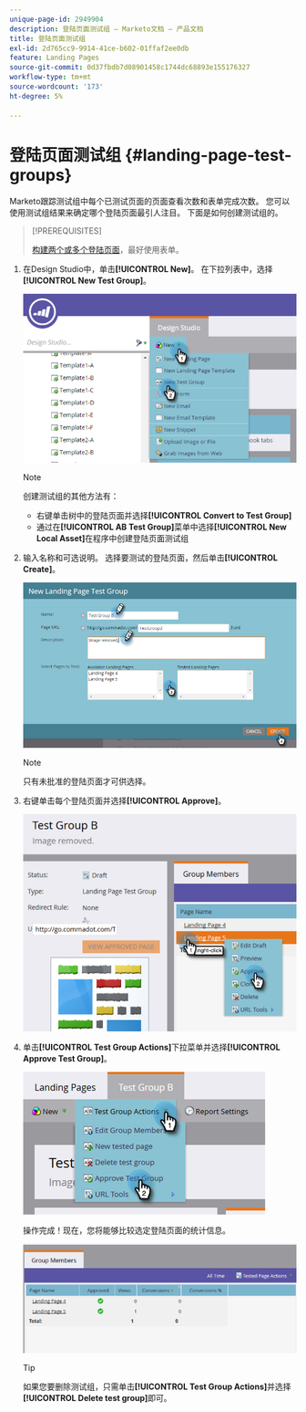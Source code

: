 ```yaml
---
unique-page-id: 2949904
description: 登陆页面测试组 — Marketo文档 — 产品文档
title: 登陆页面测试组
exl-id: 2d765cc9-9914-41ce-b602-01ffaf2ee0db
feature: Landing Pages
source-git-commit: 0d37fbdb7d08901458c1744dc68893e155176327
workflow-type: tm+mt
source-wordcount: '173'
ht-degree: 5%

---
```


# 登陆页面测试组 {#landing-page-test-groups}

Marketo跟踪测试组中每个已测试页面的页面查看次数和表单完成次数。 您可以使用测试组结果来确定哪个登陆页面最引人注目。 下面是如何创建测试组的。

>[!PREREQUISITES]
>
>[构建两个或多个登陆页面](/help/marketo/getting-started/quick-wins/landing-page-with-a-form.md)，最好使用表单。

1. 在Design Studio中，单击&#x200B;**[!UICONTROL New]**。 在下拉列表中，选择&#x200B;**[!UICONTROL New Test Group]**。

   ![](assets/image2015-8-5-13-3a32-3a50.png)

   >[!NOTE]
   >
   >创建测试组的其他方法有：
   >
   >* 右键单击树中的登陆页面并选择&#x200B;**[!UICONTROL Convert to Test Group]**
   >* 通过在&#x200B;**[!UICONTROL AB Test Group]**&#x200B;菜单中选择&#x200B;**[!UICONTROL New Local Asset]**&#x200B;在程序中创建登陆页面测试组

1. 输入名称和可选说明。 选择要测试的登陆页面，然后单击&#x200B;**[!UICONTROL Create]**。

   ![](assets/image2015-8-5-13-3a39-3a10.png)

   >[!NOTE]
   >
   >只有未批准的登陆页面才可供选择。

1. 右键单击每个登陆页面并选择&#x200B;**[!UICONTROL Approve]**。

   ![](assets/three-1.png)

1. 单击&#x200B;**[!UICONTROL Test Group Actions]**&#x200B;下拉菜单并选择&#x200B;**[!UICONTROL Approve Test Group]**。

   ![](assets/four-1.png)

   操作完成！现在，您将能够比较选定登陆页面的统计信息。

   ![](assets/five.png)

   >[!TIP]
   >
   >如果您要删除测试组，只需单击&#x200B;**[!UICONTROL Test Group Actions]**&#x200B;并选择&#x200B;**[!UICONTROL Delete test group]**&#x200B;即可。
